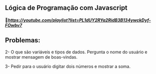 ## **Lógica de Programação com Javascript** 

#### 🔗*https://youtube.com/playlist?list=PL1dUY2RYa2RidB3B134ywckDyf-FOwbv7*

## Problemas:

2- O que são variáveis e tipos de dados. Pergunta o nome do usuário e  mostrar mensagem de boas-vindas.

3- Pedir para o usuário digitar dois números e mostrar a soma.
